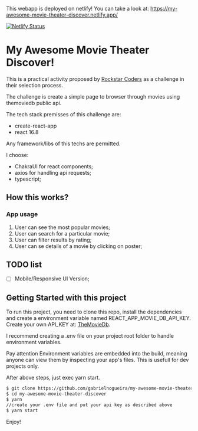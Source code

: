 This webapp is deployed on netlify! You can take a look at: https://my-awesome-movie-theater-discover.netlify.app/

[![Netlify Status](https://api.netlify.com/api/v1/badges/624765bd-73de-4e74-bb40-cf40b7cefc5e/deploy-status)](https://app.netlify.com/sites/my-awesome-movie-theater-discover/deploys)


# My Awesome Movie Theater Discover!

This is a practical activity proposed by [Rockstar Coders](https://www.rockstarcoders.com) as a challenge in their selection process.

The challenge is create a simple page to browser through movies using themoviedb public api.

The tech stack premisses of this challenge are:

  * create-react-app
  * react 16.8

Any framework/libs of this techs are permitted.

I choose:

  * ChakraUI for react components;
  * axios for handling api requests;
  * typescript;

## How this works?
### App usage
1. User can see the most popular movies;
2. User can search for a particular movie;
3. User can filter results by rating;
4. User can se details of a movie by clicking on poster;

## TODO list
- [ ] Mobile/Responsive UI Version;

## Getting Started with this project
  To run this project, you need to clone this repo, install the dependencies and create a environment variable named REACT_APP_MOVIE_DB_API_KEY. Create your own API_KEY at: [TheMovieDb](https://developers.themoviedb.org/3/). 

  I recommend creating a .env file on your project root folder to handle environment variables.
  
  Pay attention Environment variables are embedded into the build, meaning anyone can
  view them by inspecting your app's files. This is usefull for dev projects only.

  After above steps, just exec yarn start.

```bash
$ git clone https://github.com/gabrielnogueira/my-awesome-movie-theater-discover
$ cd my-awesome-movie-theater-discover
$ yarn
//create your .env file and put your api key as described above
$ yarn start
```

Enjoy!